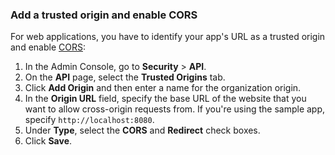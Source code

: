 ### Add a trusted origin and enable CORS

For web applications, you have to identify your app's URL as a trusted origin and enable [CORS](/docs/guides/enable-cors/overview/):

1. In the Admin Console, go to **Security** > **API**.
1. On the **API** page, select the **Trusted Origins** tab.
1. Click **Add Origin** and then enter a name for the organization origin.
1. In the **Origin URL** field, specify the base URL of the website that you want to allow cross-origin requests from. If you're using the sample app, specify `http://localhost:8080`.
1. Under **Type**, select the **CORS** and **Redirect** check boxes.
1. Click **Save**.
